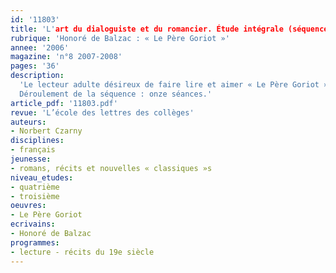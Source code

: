 ```yaml
---
id: '11803'
title: 'L'art du dialoguiste et du romancier. Étude intégrale (séquence)'
rubrique: 'Honoré de Balzac : « Le Père Goriot »'
annee: '2006'
magazine: 'n°8 2007-2008'
pages: '36'
description: 
  'Le lecteur adulte désireux de faire lire et aimer « Le Père Goriot » à des élèves de troisième trouvera dans l’édition abrégée parue à l’école des loisirs les ressources nécessaires pour communiquer son amour de ce roman. Il faut dire qu’à l’instar de Hugo ou de Zola, Balzac est une « mine » : le sens de l’intrigue et celui du dialogue rendent ce texte éternellement vivant. Et contemporain lorsque l’on songe à ses thèmes : la relation entre parents et enfants, l’amour, l’ambition, la loi… Cet article choisit de mettre en relief l’art du dialoguiste et du romancier qui fabrique de puissantes intrigues, pour que les élèves utilisent ces pages, se les approprient par des activités montrant qu’ils ont compris les enjeux du roman : activités orales, mise en scène, travail d’accessoiriste ou de décorateur, mais aussi mise en relation avec le monde d’aujourd’hui et parallèle avec la presse ou le cinéma. L’article privilégie aussi le personnage de Rastignac, ce fils de la province qui se cherche des modèles à Paris et hésite entre deux pères et divers chemins.
  Déroulement de la séquence : onze séances.'
article_pdf: '11803.pdf'
revue: 'L’école des lettres des collèges'
auteurs:
- Norbert Czarny
disciplines:
- français
jeunesse:
- romans, récits et nouvelles « classiques »s
niveau_etudes:
- quatrième
- troisième
oeuvres:
- Le Père Goriot
ecrivains:
- Honoré de Balzac
programmes:
- lecture - récits du 19e siècle
---
```

